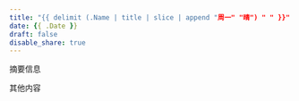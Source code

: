 ```yaml
---
title: "{{ delimit (.Name | title | slice | append "周一" "晴") " " }}"
date: {{ .Date }}
draft: false
disable_share: true
---
```


摘要信息

<!--more-->

其他内容
